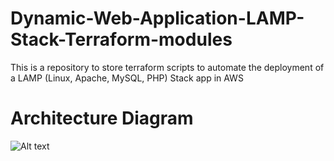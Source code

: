 # Dynamic-Web-Application-LAMP-Stack-Terraform-modules

This is a repository to store terraform scripts to automate the deployment of a LAMP (Linux, Apache, MySQL, PHP) Stack app in AWS


# Architecture Diagram


![Alt text](/Diagram_Architecture_LAMP_Stack_on_EC2.png)
